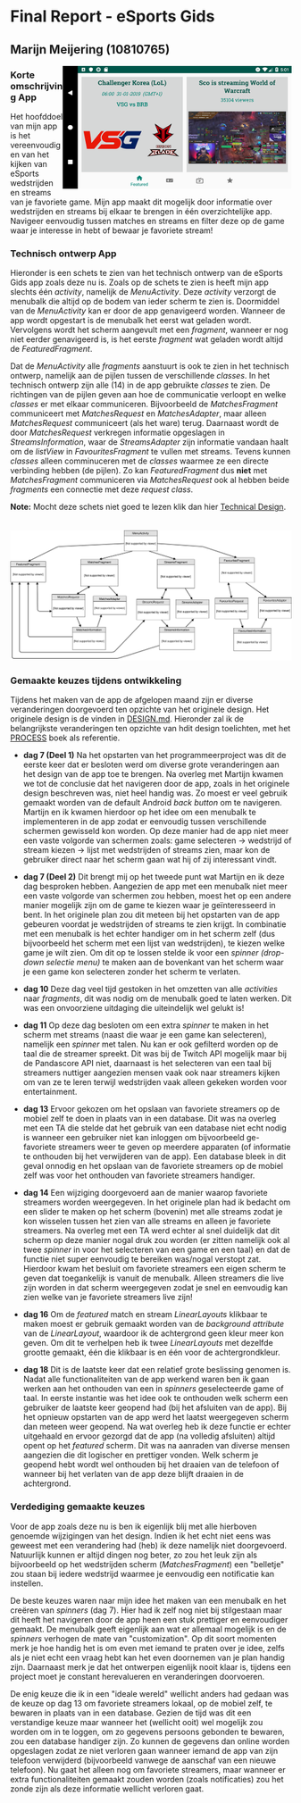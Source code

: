 # Final Report - eSports Gids

## Marijn Meijering (10810765)

<img align="right" width="410" height="220" src="https://github.com/10810765/Programmeerproject/blob/master/doc/eSports_Gids_Preview_5.png">

### Korte omschrijving App
Het hoofddoel van mijn app is het vereenvoudigen van het kijken van eSports wedstrijden en streams van je favoriete game.
Mijn app maakt dit mogelijk door informatie over wedstrijden en streams bij elkaar te brengen in één overzichtelijke app. Navigeer eenvoudig tussen matches en streams en filter deze op de game waar je interesse in hebt of bewaar je favoriete stream!
<br/>

### Technisch ontwerp App
Hieronder is een schets te zien van het technisch ontwerp van de eSports Gids app zoals deze nu is. Zoals op de schets te zien is heeft mijn app slechts één *activity*, namelijk de *MenuActivity*. Deze *activity* verzorgt de menubalk die altijd op de bodem van ieder scherm te zien is. Doormiddel van de *MenuActivity* kan er door de app genavigeerd worden. Wanneer de app wordt opgestart is de menubalk het eerst wat geladen wordt. Vervolgens wordt het scherm aangevult met een *fragment*, wanneer er nog niet eerder genavigeerd is, is het eerste *fragment* wat geladen wordt altijd de *FeaturedFragment*. 

Dat de *MenuActivity* alle *fragments* aanstuurt is ook te zien in het technisch ontwerp, namelijk aan de pijlen tussen de verschillende *classes*. In het technisch ontwerp zijn alle (14) in de app gebruikte *classes* te zien. De richtingen van de pijlen geven aan hoe de communicatie verloopt en welke *classes* er met elkaar communiceren. Bijvoorbeeld de *MatchesFragment* communiceert met *MatchesRequest* en *MatchesAdapter*, maar alleen *MatchesRequest* communiceert (als het ware) terug. Daarnaast wordt de door *MatchesRequest* verkregen informatie opgeslagen in *StreamsInformation*, waar de *StreamsAdapter* zijn informatie vandaan haalt om de *listView* in *FavouritesFragment* te vullen met streams. Tevens kunnen *classes* alleen comminuceren met de *classes* waarmee ze een directe verbinding hebben (de pijlen). Zo kan *FeaturedFragment* dus **niet** met *MatchesFragment* communiceren via *MatchesRequest* ook al hebben beide *fragments* een connectie met deze *request class*.

**Note:** Mocht deze schets niet goed te lezen klik dan hier [Technical Design](https://www.draw.io/?lightbox=1&highlight=0000ff&edit=_blank&layers=1&nav=1&title=Technical_design.html#R7V1dc6u2Fv01nul9yBnzjR9zkqbtzMnc3Ka3t6cvHcUoNjcYuQLHyfn1lUDiQ5JtIMiQHJKZ2EgCCbH2Yu29BZlZV5uXnzDYrm9RAKOZOQ9eZtb1zCQ%2FjkU%2BaMlrXuLPvbxghcMgLzLKgvvwG2SFc1a6CwOY1BqmCEVpuK0XLlEcw2VaKwMYo3292SOK6r1uwQpKBfdLEMml%2FwuDdM3OwvTK8p9huFrzng13kddsAG%2FMziRZgwDtK0XWjzPrCiOU5t82L1cwopPH5yXf7%2BZAbTEwDOO0yQ726urG%2BppeW%2F%2BFNg6e%2F%2FzrLv3PBTvKM4h27ITvUwzBJvkV%2Fr2DScqGnr7y%2BUj24SYCMdn6%2FIji9J7VzMn2ch1GwRfwinZ0PEkKlk986%2FMa4fAbaQ8iUmWQAlKNU3a5TZceLYyiKxQhnPVjwTn9re15T4%2FI%2BsIwIfve8ZM3hKJb8FJr%2BAUkKR8liiKwTcKHbNx0xw3AqzD%2BjNIUbVgjfpY39UE9Zj%2BkHkThKiZlS9IXxHwu8rMxbLItXxw%2B0xCn8KVSxC7WTxBtYIpfSRNWa%2FsMOMxyLI%2BZ0r7EoeGyNusqBuesEDDsr4pjl%2FAgXxhCWqDFsSW4zEw3ohc4rMHE%2FXtHYZ1Ny0WSzcslaWBY25dscng9%2Bbain1cRSJIZBXB%2BNDK6kNcFISQ1EMaV%2Brf1hjm25c4ywwVPpG4eA4ApcdHef9uH6XJNvlze%2FULPHyFaFcaPCBM7zwaIyJUlH1H4DLPBZVb0SbIfcvEze0g3pSVg9AQ5ymKU21YFeKxIwhyFUkiY6pJVbMIgoN183q%2FDFN5vwZL2uSe8TM8Z7eIABgzfVbhaSrgeZYvTGGaYJZbdCLKerQmx7iF%2B%2B4VfOxRPHDcYxzmLOsc5c18GjKfiOEMbxzl6OU7JOYxQMq5B2yQCK0p5cXbSlItW8AHvwqdsWDFv2Ih%2B5j%2F8DvEThqvsaJW9q5T2rw%2FGU25jHB7hKRXsfF085R%2FiqRsMVht6thNJDUZSghAz%2BHYVLb6KpGxdJGUvJLyUQJlvMs4IiH4JC3NfouwjJ4CcVPqhNUY1B8RbslxDvKE89O8tHUpIO84LyZdvGXX9v299F4VJ%2BnsI94cEXn166pTJeTfdQ9jfHG1D4p1i5QTRTq6s2eUi%2FxsXA1yBDSyGo25CbBHGH4y7%2FcbmeYS7ldZo6CJvrkVk9r4MwJZO5ETeQ5G364letNPMJVlo42455qJfYB67JeTaM78nENbDK%2FhcEYslL2Z7nounPxirFRTRu%2BvsamM1U8LpLYx3l8s0fA7T14nThosMmnVOsxV69LyBQUv2X87GaTKVZd%2BJFt6RjwcQPVH5eQ2%2F9afnQGEDatGb7nY4LTgVbWEset%2FkYifUKoh%2BC%2Fob1yPzAZQzNlZGTUhlGK9%2BQ6Tq%2BsIoS77AR27BrORXhmXjDURsNra2scQwDTnqfgtS4kNNSZrBqVhUl9wxP0nF%2BuKX8m37%2B8jR3IE4APdLhOnGyTxNiuAT2iRpuMpuFrk9jZUiu3Kd3RjOLblOWxzUkBM2jOumhM0Y%2BM4QCE%2BZsDkz4Q3hT%2FeWsCmZ52CmRiS2j5atMXpJ15yXpmR%2Fh9HUlK8ZnKOKtWOt8zWWtpifjJeh8jWMcA65ruPP1yiVG2ffPod1JGszqyVpPhof60vBzHURMo%2BIyYQ8pWAG52PRSXYaakZ9KRjNPnLPKZiS46YUTHdaKyji%2FaRgTBmnNxCkOwyDSWcOzmsXhV7kQnOhEJrK1YvaEjG2fB8cSmg%2BMqQeoMPGSlNa%2BgLydYvKdTF5tvqjMVcvOQsVELXlLEw5Z3EDntEOkyma0haDU5fvCpLMbRrG08dc07MlDZ8teSSGhEOYlqsWIaY%2BaN7jA37T%2BPuZBfXpfyhO1pZb0cfJcm6l5OQpvTIGXl44QnrFUDzzp17cqo2X3%2FXzMIe48rt8LMbsJdGigp%2B2RIupCJwXnDX5wIMTli8%2BG%2BOZDV1gUxthKW5zQ7nABVTf6gQPl24BUQRPa88PRZO95D9UoF%2FooklLEfYpsDdlQIZmSWMupkDchk%2BhaPS3LQky3FPunqmQ6WHKWryNjCxtWQttfqalyq4J1wTGwSV9O08515XLA1%2FC9A86bZ8ctvWVTSL9fv1S3XjlZk5JiB%2FyIUKUXvJCavj8wHHAtrL9Y3K2eT%2Bmw7e%2FFk3JRtlVtlX2ReHDXwdkHuOIhHDwEh6ZLJ5sJyNdwaNZeTaJMKi9sEiGQeW6O4rLzsswjIir9Axrw1VhgfVwh8JMQDEMWqLwcwSiys%2Bc7VUiSjqQLYQiDdv4ZJu%2B4xnsrwDTfKKk42ZILWbhDeBVubu6wVsisQpDdoSjQGwN%2Bj6xa6oh2QDM%2BfNCQ2HXNEXI9YVdbs0nwEouGXitNNvSBsnhARcqQOinxH5%2BxH4tQfajxk7j3mA0%2Fk5Z3LV7sgRXMqlhWdx7K3Y5qIx2jCySbRM0dzKTHlncf58s7guxcr8v6GoicX8IEnfbaXGOUZUltFXJ3YRQULGMRubTqynYDZHPY4wjoXExCmu5HW1hIaxossS0kmbeduWgRDveltHQWR6U%2BDW16pfucOUX673BdSG89c%2Fq6jsac0G%2FWGK4TDdeVYtWJryeyD%2Bexqs9Krwacyktb35yOjKsEAm2zYV4KN2YbRfhUEiCo6DtKhK8jqBlNlXFrKwkzoFZa1SYXfiWAFlB1XaVBLZ3Zri2c%2BX0KNgW4BxYwjb13fiLKkYCVzEQYS0W3eAqenMWX0F1Lriq3oQ0uCIYqSAwGgvYcaHVl9AqHKIpWj3R35o3iz30hlb5PbIjQOtY9WtTKeCMTb7OBS1gCpzYWAssRC1wXrhy7dyrdB27Ah2X727Mfb8fMHmOVweTe2Ywqd4bMwnLg%2FfqxrFRdT5hMGUpvA3E8jvi1bXqLGqJK1h149XsEa8tb81aoTcSoIiBGaujpuMuGF%2BOJb7FoK81AcrRak0mee2i80oE9gCkA0LROMGeHbm6O2M6jRlzPipDsASV53VdFHAhrluxG6aT2tqCJdiuy9yqg3kDp137C9871l6TtY0yt9BVJGvPLTQOJYxLnnjik9h%2Bx8SCZ9R1%2BdnlyVsXTn5XoQSjcSzBnOCqBa7t4rTfeRasMVztkcFVyAZ0zoJ5rhCsOHfkq12gti1cu6G1CtWSaZtEL7ojkb%2Ft972J6gthiZYrSuHGolpIGTjiWq%2BeNHXx4D%2Fvh%2F1jTK2al0%2BSlgBvDa7emeDqjAqFlpC48rquvLowzHo0TFeYQ3RGXfeEa2e2ay%2BdiLBDW5yTzfJfuufNMdiub1EAaYt%2FAA%3D%3D).
<br/>
<br/>
<br/>
![Technisch Ontwerp](https://github.com/10810765/Programmeerproject/blob/master/doc/Technical_design.svg)


### Gemaakte keuzes tijdens ontwikkeling
Tijdens het maken van de app de afgelopen maand zijn er diverse veranderingen doorgevoerd ten opzichte van het originele design. Het originele design is de vinden in [DESIGN.md](DESIGN.md). Hieronder zal ik de belangrijkste veranderingen ten opzichte van hdit design toelichten, met het [PROCESS](PROCESS.md) boek als referentie.

* **dag 7 (Deel 1)** Na het opstarten van het programmeerproject was dit de eerste keer dat er besloten werd om diverse grote veranderingen aan het design van de app toe te brengen. Na overleg met Martijn kwamen we tot de conclusie dat het navigeren door de app, zoals in het originele design beschreven was, niet heel handig was. Zo moest er veel gebruik gemaakt worden van de default Android *back button* om te navigeren. Martijn en ik kwamen hierdoor op het idee om een menubalk te implementeren in de app zodat er eenvoudig tussen verschillende schermen gewisseld kon worden. Op deze manier had de app niet meer een vaste volgorde van schermen zoals: game selecteren -> wedstrijd of stream kiezen -> lijst met wedstrijden of streams zien, maar kon de gebruiker direct naar het scherm gaan wat hij of zij interessant vindt.

* **dag 7 (Deel 2)** Dit brengt mij op het tweede punt wat Martijn en ik deze dag besproken hebben. Aangezien de app met een menubalk niet meer een vaste volgorde van schermen zou hebben, moest het op een andere manier mogelijk zijn om de game te kiezen waar je geïnteresseerd in bent. In het originele plan zou dit meteen bij het opstarten van de app gebeuren voordat je wedstrijden of streams te zien krijgt. In combinatie met een menubalk is het echter handiger om in het scherm zelf (dus bijvoorbeeld het scherm met een lijst van wedstrijden), te kiezen welke game je wilt zien. Om dit op te lossen stelde ik voor een *spinner (drop-down selectie menu)* te maken aan de bovenkant van het scherm waar je een game kon selecteren zonder het scherm te verlaten.

* **dag 10** Deze dag veel tijd gestoken in het omzetten van alle *activities* naar *fragments*, dit was nodig om de menubalk goed te laten werken. Dit was een onvoorziene uitdaging die uiteindelijk wel gelukt is!

* **dag 11** Op deze dag besloten om een extra *spinner* te maken in het scherm met streams (naast die waar je een game kan selecteren), namelijk een *spinner* met talen. Nu kan er ook gefilterd worden op de taal die de streamer spreekt. Dit was bij de Twitch API mogelijk maar bij de Pandascore API niet, daarnaast is het selecteren van een taal bij streamers nuttiger aangezien mensen vaak ook naar streamers kijken om van ze te leren terwijl wedstrijden vaak alleen gekeken worden voor entertainment.

* **dag 13** Ervoor gekozen om het opslaan van favoriete streamers op de mobiel zelf te doen in plaats van in een database. Dit was na overleg met een TA die stelde dat het gebruik van een database niet echt nodig is wanneer een gebruiker niet kan inloggen om bijvoorbeeld ge-favoriete streamers weer te geven op meerdere apparaten (of informatie te onthouden bij het verwijderen van de app). Een database bleek in dit geval onnodig en het opslaan van de favoriete streamers op de mobiel zelf was voor het onthouden van favoriete streamers handiger.

* **dag 14** Een wijziging doorgevoerd aan de manier waarop favoriete streamers worden weergegeven. In het originele plan had ik bedacht om een slider te maken op het scherm (bovenin) met alle streams zodat je kon wisselen tussen het zien van alle streams en alleen je favoriete streamers. Na overleg met een TA werd echter al snel duidelijk dat dit scherm op deze manier nogal druk zou worden (er zitten namelijk ook al twee *spinner* in voor het selecteren van een game en een taal) en dat de functie niet super eenvoudig te bereiken was/nogal verstopt zat. Hierdoor kwam het besluit om favoriete streamers een eigen scherm te geven dat toegankelijk is vanuit de menubalk. Alleen streamers die live zijn worden in dat scherm weergegeven zodat je snel en eenvoudig kan zien welke van je favoriete streamers live zijn!

* **dag 16** Om de *featured* match en stream *LinearLayouts* klikbaar te maken moest er gebruik gemaakt worden van de *background attribute* van de *LinearLayout*, waardoor ik de achtergrond geen kleur meer kon geven. Om dit te verhelpen heb ik twee *LinearLayouts* met dezelfde grootte gemaakt, één die klikbaar is en één voor de achtergrondkleur.

* **dag 18** Dit is de laatste keer dat een relatief grote beslissing genomen is. Nadat alle functionaliteiten van de app werkend waren ben ik gaan werken aan het onthouden van een in *spinners* geselecteerde game of taal. In eerste instantie was het idee ook te onthouden welk scherm een gebruiker de laatste keer geopend had (bij het afsluiten van de app). Bij het opnieuw opstarten van de app werd het laatst weergegeven scherm dan meteen weer geopend. Na wat overleg heb ik deze functie er echter uitgehaald en ervoor gezorgd dat de app (na volledig afsluiten) altijd opent op het *featured* scherm. Dit was na aanraden van diverse mensen aangezien die dit logischer en prettiger vonden. Welk scherm je geopend hebt wordt wel onthouden bij het draaien van de telefoon of wanneer bij het verlaten van de app deze blijft draaien in de achtergrond.


### Verdediging gemaakte keuzes
Voor de app zoals deze nu is ben ik eigenlijk blij met alle hierboven genoemde wijzigingen van het design. Indien ik het echt niet eens was geweest met een verandering had (heb) ik deze namelijk niet doorgevoerd. Natuurlijk kunnen er altijd dingen nog beter, zo zou het leuk zijn als bijvoorbeeld op het wedstrijden scherm (*MatchesFragment*) een "belletje" zou staan bij iedere wedstrijd waarmee je eenvoudig een notificatie kan instellen. 

De beste keuzes waren naar mijn idee het maken van een menubalk en het creëren van *spinners* (dag 7). Hier had ik zelf nog niet bij stilgestaan maar dit heeft het navigeren door de app heen een stuk prettiger en eenvoudiger gemaakt. De menubalk geeft eigenlijk aan wat er allemaal mogelijk is en de *spinners* verhogen de mate van "customization". Op dit soort momenten merk je hoe handig het is om even met iemand te praten over je idee, zelfs als je niet echt een vraag hebt kan het even doornemen van je plan handig zijn. Daarnaast merk je dat het ontwerpen eigenlijk nooit klaar is, tijdens een project moet je constant herevalueren en veranderingen doorvoeren.

De enig keuze die ik in een "ideale wereld" wellicht anders had gedaan was de keuze op dag 13 om favoriete streamers lokaal, op de mobiel zelf, te bewaren in plaats van in een database. Gezien de tijd was dit een verstandige keuze maar wanneer het (wellicht ooit) wel mogelijk zou worden om in te loggen, om zo gegevens persoons gebonden te bewaren, zou een database handiger zijn. Zo kunnen de gegevens dan online worden opgeslagen zodat ze niet verloren gaan wanneer iemand de app van zijn telefoon verwijderd (bijvoorbeeld vanwege de aanschaf van een nieuwe telefoon). Nu gaat het alleen nog om favoriete streamers, maar wanneer er extra functionaliteiten gemaakt zouden worden (zoals notificaties) zou het zonde zijn als deze informatie wellicht verloren gaat.
